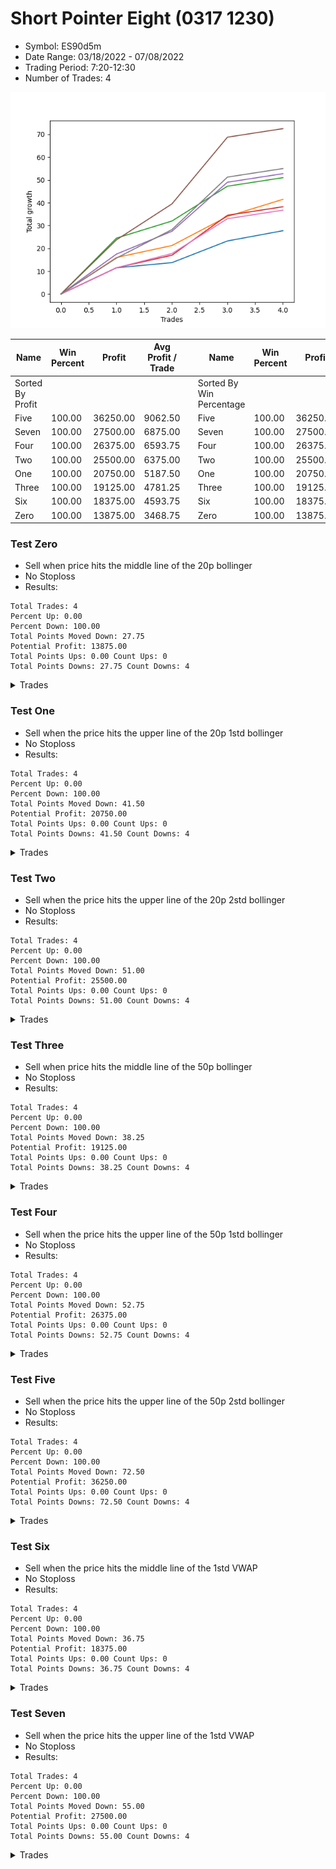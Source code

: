 # Short Pointer Eight (0317 1230) 
- Symbol: ES90d5m
- Date Range: 03/18/2022 - 07/08/2022
- Trading Period: 7:20-12:30
- Number of Trades: 4

![Plot](ShortPointerEight(03171230)ES90d5m.png)

| Name | Win Percent | Profit | Avg Profit / Trade |     | Name | Win Percent | Profit | Avg Profit / Trade |
| ---- | ----------- | ------ | ------------------ | --- | ---- | ----------- | ------ | ------------------ |
| Sorted By <br> Profit | | | | | Sorted By <br> Win Percentage ||||
| Five | 100.00 | 36250.00 | 9062.50 |     | Five | 100.00 | 36250.00 | 9062.50 |
| Seven | 100.00 | 27500.00 | 6875.00 |     | Seven | 100.00 | 27500.00 | 6875.00 |
| Four | 100.00 | 26375.00 | 6593.75 |     | Four | 100.00 | 26375.00 | 6593.75 |
| Two | 100.00 | 25500.00 | 6375.00 |     | Two | 100.00 | 25500.00 | 6375.00 |
| One | 100.00 | 20750.00 | 5187.50 |     | One | 100.00 | 20750.00 | 5187.50 |
| Three | 100.00 | 19125.00 | 4781.25 |     | Three | 100.00 | 19125.00 | 4781.25 |
| Six | 100.00 | 18375.00 | 4593.75 |     | Six | 100.00 | 18375.00 | 4593.75 |
| Zero | 100.00 | 13875.00 | 3468.75 |     | Zero | 100.00 | 13875.00 | 3468.75 |

### Test Zero
* Sell when price hits the middle line of the 20p bollinger
* No Stoploss
* Results:
```
Total Trades: 4
Percent Up: 0.00
Percent Down: 100.00
Total Points Moved Down: 27.75
Potential Profit: 13875.00
Total Points Ups: 0.00 Count Ups: 0
Total Points Downs: 27.75 Count Downs: 4
```

<details><summary>Trades</summary>

<code>In: 2022-04-06 10:55:00		Out: 2022-04-06 11:00:10		Total Position Time: 05:10		Total Move Down: 11.50		Total to Date: 11.50</code> <br />
<code>In: 2022-04-20 10:50:00		Out: 2022-04-20 11:13:35		Total Position Time: 23:35		Total Move Down: 2.25		Total to Date: 13.75</code> <br />
<code>In: 2022-06-27 08:30:00		Out: 2022-06-27 09:02:10		Total Position Time: 32:10		Total Move Down: 9.50		Total to Date: 23.25</code> <br />
<code>In: 2022-07-07 12:25:00		Out: 2022-07-07 12:38:25		Total Position Time: 13:25		Total Move Down: 4.50		Total to Date: 27.75</code> <br />


</details>

### Test One
* Sell when the price hits the upper line of the 20p 1std bollinger
* No Stoploss
* Results:
```
Total Trades: 4
Percent Up: 0.00
Percent Down: 100.00
Total Points Moved Down: 41.50
Potential Profit: 20750.00
Total Points Ups: 0.00 Count Ups: 0
Total Points Downs: 41.50 Count Downs: 4
```

<details><summary>Trades</summary>

<code>In: 2022-04-06 10:55:00		Out: 2022-04-06 11:09:45		Total Position Time: 14:45		Total Move Down: 16.00		Total to Date: 16.00</code> <br />
<code>In: 2022-04-20 10:50:00		Out: 2022-04-20 11:17:15		Total Position Time: 27:15		Total Move Down: 5.25		Total to Date: 21.25</code> <br />
<code>In: 2022-06-27 08:30:00		Out: 2022-06-27 09:15:50		Total Position Time: 45:50		Total Move Down: 12.75		Total to Date: 34.00</code> <br />
<code>In: 2022-07-07 12:25:00		Out: 2022-07-07 12:46:45		Total Position Time: 21:45		Total Move Down: 7.50		Total to Date: 41.50</code> <br />


</details>

### Test Two
* Sell when the price hits the upper line of the 20p 2std bollinger
* No Stoploss
* Results:
```
Total Trades: 4
Percent Up: 0.00
Percent Down: 100.00
Total Points Moved Down: 51.00
Potential Profit: 25500.00
Total Points Ups: 0.00 Count Ups: 0
Total Points Downs: 51.00 Count Downs: 4
```

<details><summary>Trades</summary>

<code>In: 2022-04-06 10:55:00		Out: 2022-04-06 11:15:15		Total Position Time: 20:15		Total Move Down: 24.50		Total to Date: 24.50</code> <br />
<code>In: 2022-04-20 10:50:00		Out: 2022-04-20 11:18:30		Total Position Time: 28:30		Total Move Down: 7.50		Total to Date: 32.00</code> <br />
<code>In: 2022-06-27 08:30:00		Out: 2022-06-27 09:25:30		Total Position Time: 55:30		Total Move Down: 15.25		Total to Date: 47.25</code> <br />
<code>In: 2022-07-07 12:25:00		Out: 2022-07-07 12:50:00		Total Position Time: 25:00		Total Move Down: 3.75		Total to Date: 51.00</code> <br />


</details>

### Test Three
* Sell when price hits the middle line of the 50p bollinger
* No Stoploss
* Results:
```
Total Trades: 4
Percent Up: 0.00
Percent Down: 100.00
Total Points Moved Down: 38.25
Potential Profit: 19125.00
Total Points Ups: 0.00 Count Ups: 0
Total Points Downs: 38.25 Count Downs: 4
```

<details><summary>Trades</summary>

<code>In: 2022-04-06 10:55:00		Out: 2022-04-06 11:08:35		Total Position Time: 13:35		Total Move Down: 11.50		Total to Date: 11.50</code> <br />
<code>In: 2022-04-20 10:50:00		Out: 2022-04-20 11:17:40		Total Position Time: 27:40		Total Move Down: 5.50		Total to Date: 17.00</code> <br />
<code>In: 2022-06-27 08:30:00		Out: 2022-06-27 09:25:50		Total Position Time: 55:50		Total Move Down: 17.50		Total to Date: 34.50</code> <br />
<code>In: 2022-07-07 12:25:00		Out: 2022-07-07 12:50:00		Total Position Time: 25:00		Total Move Down: 3.75		Total to Date: 38.25</code> <br />


</details>

### Test Four
* Sell when the price hits the upper line of the 50p 1std bollinger
* No Stoploss
* Results:
```
Total Trades: 4
Percent Up: 0.00
Percent Down: 100.00
Total Points Moved Down: 52.75
Potential Profit: 26375.00
Total Points Ups: 0.00 Count Ups: 0
Total Points Downs: 52.75 Count Downs: 4
```

<details><summary>Trades</summary>

<code>In: 2022-04-06 10:55:00		Out: 2022-04-06 11:11:20		Total Position Time: 16:20		Total Move Down: 17.50		Total to Date: 17.50</code> <br />
<code>In: 2022-04-20 10:50:00		Out: 2022-04-20 11:25:50		Total Position Time: 35:50		Total Move Down: 10.00		Total to Date: 27.50</code> <br />
<code>In: 2022-06-27 08:30:00		Out: 2022-06-27 10:38:05		Total Position Time: 128:05		Total Move Down: 21.50		Total to Date: 49.00</code> <br />
<code>In: 2022-07-07 12:25:00		Out: 2022-07-07 12:50:00		Total Position Time: 25:00		Total Move Down: 3.75		Total to Date: 52.75</code> <br />


</details>

### Test Five
* Sell when the price hits the upper line of the 50p 2std bollinger
* No Stoploss
* Results:
```
Total Trades: 4
Percent Up: 0.00
Percent Down: 100.00
Total Points Moved Down: 72.50
Potential Profit: 36250.00
Total Points Ups: 0.00 Count Ups: 0
Total Points Downs: 72.50 Count Downs: 4
```

<details><summary>Trades</summary>

<code>In: 2022-04-06 10:55:00		Out: 2022-04-06 11:15:05		Total Position Time: 20:05		Total Move Down: 23.75		Total to Date: 23.75</code> <br />
<code>In: 2022-04-20 10:50:00		Out: 2022-04-20 11:35:45		Total Position Time: 45:45		Total Move Down: 15.75		Total to Date: 39.50</code> <br />
<code>In: 2022-06-27 08:30:00		Out: 2022-06-27 11:01:10		Total Position Time: 151:10		Total Move Down: 29.25		Total to Date: 68.75</code> <br />
<code>In: 2022-07-07 12:25:00		Out: 2022-07-07 12:50:00		Total Position Time: 25:00		Total Move Down: 3.75		Total to Date: 72.50</code> <br />


</details>

### Test Six
* Sell when the price hits the middle line of the 1std VWAP
* No Stoploss
* Results:
```
Total Trades: 4
Percent Up: 0.00
Percent Down: 100.00
Total Points Moved Down: 36.75
Potential Profit: 18375.00
Total Points Ups: 0.00 Count Ups: 0
Total Points Downs: 36.75 Count Downs: 4
```

<details><summary>Trades</summary>

<code>In: 2022-04-06 10:55:00		Out: 2022-04-06 11:00:10		Total Position Time: 05:10		Total Move Down: 11.50		Total to Date: 11.50</code> <br />
<code>In: 2022-04-20 10:50:00		Out: 2022-04-20 11:18:20		Total Position Time: 28:20		Total Move Down: 6.25		Total to Date: 17.75</code> <br />
<code>In: 2022-06-27 08:30:00		Out: 2022-06-27 09:25:30		Total Position Time: 55:30		Total Move Down: 15.25		Total to Date: 33.00</code> <br />
<code>In: 2022-07-07 12:25:00		Out: 2022-07-07 12:50:00		Total Position Time: 25:00		Total Move Down: 3.75		Total to Date: 36.75</code> <br />


</details>

### Test Seven
* Sell when the price hits the upper line of the 1std VWAP
* No Stoploss
* Results:
```
Total Trades: 4
Percent Up: 0.00
Percent Down: 100.00
Total Points Moved Down: 55.00
Potential Profit: 27500.00
Total Points Ups: 0.00 Count Ups: 0
Total Points Downs: 55.00 Count Downs: 4
```

<details><summary>Trades</summary>

<code>In: 2022-04-06 10:55:00		Out: 2022-04-06 11:09:40		Total Position Time: 14:40		Total Move Down: 15.75		Total to Date: 15.75</code> <br />
<code>In: 2022-04-20 10:50:00		Out: 2022-04-20 11:30:15		Total Position Time: 40:15		Total Move Down: 12.50		Total to Date: 28.25</code> <br />
<code>In: 2022-06-27 08:30:00		Out: 2022-06-27 09:34:15		Total Position Time: 64:15		Total Move Down: 23.00		Total to Date: 51.25</code> <br />
<code>In: 2022-07-07 12:25:00		Out: 2022-07-07 12:50:00		Total Position Time: 25:00		Total Move Down: 3.75		Total to Date: 55.00</code> <br />


</details>